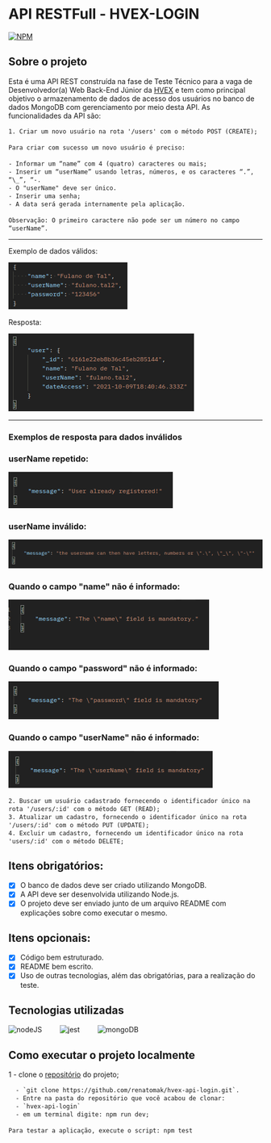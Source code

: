 # API RESTFull - HVEX-LOGIN

[![NPM](https://img.shields.io/npm/l/react)](https://github.com/renatomak/teste-instruct-magpy/blob/main/LICENSE)

## Sobre o projeto

Esta é uma API REST construída na fase de Teste Técnico para a vaga de Desenvolvedor(a) Web Back-End Júnior da [HVEX](https://www.hvex.com.br) e tem como principal objetivo o armazenamento de dados de acesso dos usuários no banco de dados MongoDB com gerenciamento por meio desta API.
As funcionalidades da API são:

    1. Criar um novo usuário na rota '/users' com o método POST (CREATE);

    Para criar com sucesso um novo usuário é preciso:

    - Informar um “name” com 4 (quatro) caracteres ou mais;
    - Inserir um “userName” usando letras, números, e os caracteres “.”, “\_”, “-.
    - O "userName" deve ser único.
    - Inserir uma senha;
    - A data será gerada internamente pela aplicação.

    Observação: O primeiro caractere não pode ser um número no campo “userName”.
---
<div>
        <p>Exemplo de dados válidos: </p>
    <img alt="layout" title="#layout Home" src="asserts/input.png" />
    <br />
        <p>Resposta: </p>
    <img alt="layout" title="#layout Home" src="asserts/output.png" />
</div>

---

### Exemplos de resposta para dados inválidos

### userName repetido:

<img src="asserts/output-erro1.png" alt="error" style="max-width:100%;" />

### userName inválido:

<img src="asserts/output-erro2.png" alt="error" style="max-width:100%;" />

### Quando o campo "name" não é informado:

<img src="asserts/output-erro3.png" alt="error" style="max-width:100%;" />

### Quando o campo "password" não é informado:

<img src="asserts/output-erro4.png" alt="error" style="max-width:100%;" />

### Quando o campo "userName" não é informado:

<img src="asserts/output-erro5.png" alt="error" style="max-width:100%;" />

    2. Buscar um usuário cadastrado fornecendo o identificador único na rota '/users/:id' com o método GET (READ);
    3. Atualizar um cadastro, fornecendo o identificador único na rota '/users/:id' com o método PUT (UPDATE);
    4. Excluir um cadastro, fornecendo um identificador único na rota 'users/:id' com o método DELETE;

## Itens obrigatórios:

- [x] O banco de dados deve ser criado utilizando MongoDB.
- [x] A API deve ser desenvolvida utilizando Node.js.
- [x] O projeto deve ser enviado junto de um arquivo README com explicações sobre como
      executar o mesmo.

## Itens opcionais:

- [x] Código bem estruturado.
- [x] README bem escrito.
- [x] Uso de outras tecnologias, além das obrigatórias, para a realização do teste.

## Tecnologias utilizadas

<img src="https://cdn.icon-icons.com/icons2/2415/PNG/512/nodejs_plain_logo_icon_146409.png" alt="nodeJS" width="40" height="40" style="max-width:100%;" /> &nbsp; &nbsp; &nbsp; &nbsp;
<img src="https://cdn.icon-icons.com/icons2/2107/PNG/512/file_type_jest_icon_130514.png" alt="jest" width="40" height="40" style="max-width:100%;" /> &nbsp; &nbsp; &nbsp; &nbsp;
<img src="https://cdn.icon-icons.com/icons2/2415/PNG/512/mongodb_original_wordmark_logo_icon_146425.png" alt="mongoDB" width="40" height="40" style="max-width:100%;" /> &nbsp; &nbsp; &nbsp; &nbsp;

<!-- ## Implantação em produção

<img src="https://cdn.icon-icons.com/icons2/2415/PNG/512/heroku_plain_wordmark_logo_icon_146480.png" alt="heroku" width="40" height="40" style="max-width:100%;" /> &nbsp; &nbsp; &nbsp; &nbsp; -->

## Como executar o projeto localmente

1 - clone o [repositório](https://github.com/renatomak/hvex-api-login.git) do projeto;

      - `git clone https://github.com/renatomak/hvex-api-login.git`.
      - Entre na pasta do repositório que você acabou de clonar:
      - `hvex-api-login`
      - em um terminal digite: npm run dev;

    Para testar a aplicação, execute o script: npm test
